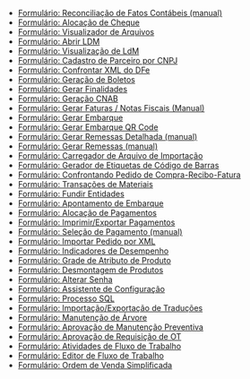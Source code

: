   - [Formulário: Reconciliação de Fatos Contábeis
    (manual)](ReconciliacaodeFatosContabeismanual)
  - [Formulário: Alocação de Cheque](AlocacaodeCheque)
  - [Formulário: Visualizador de Arquivos](VisualizadordeArquivos)
  - [Formulário: Abrir LDM](AbrirLDM)
  - [Formulário: Visualização de LdM](VisualizacaodeLdM)
  - [Formulário: Cadastro de Parceiro por
    CNPJ](CadastrodeParceiroporCNPJ)
  - [Formulário: Confrontar XML do DFe](ConfrontarXMLdoDFe)
  - [Formulário: Geração de Boletos](GeracaodeBoletos)
  - [Formulário: Gerar Finalidades](GerarFinalidades)
  - [Formulário: Geração CNAB](GeracaoCNAB)
  - [Formulário: Gerar Faturas / Notas Fiscais
    (Manual)](GerarFaturasNotasFiscaisManual)
  - [Formulário: Gerar Embarque](GerarEmbarque)
  - [Formulário: Gerar Embarque QR Code](GerarEmbarqueQRCode)
  - [Formulário: Gerar Remessas Detalhada
    (manual)](GerarRemessasDetalhadamanual)
  - [Formulário: Gerar Remessas (manual)](GerarRemessasmanual)
  - [Formulário: Carregador de Arquivo de
    Importação](CarregadordeArquivodeImportacao)
  - [Formulário: Gerador de Etiquetas de Código de
    Barras](GeradordeEtiquetasdeCodigodeBarras)
  - [Formulário: Confrontando Pedido de
    Compra-Recibo-Fatura](ConfrontandoPedidodeCompraReciboFatura)
  - [Formulário: Transações de Materiais](TransacoesdeMateriais)
  - [Formulário: Fundir Entidades](FundirEntidades)
  - [Formulário: Apontamento de Embarque](ApontamentodeEmbarque)
  - [Formulário: Alocação de Pagamentos](AlocacaodePagamentos)
  - [Formulário: Imprimir/Exportar
    Pagamentos](ImprimirExportarPagamentos)
  - [Formulário: Seleção de Pagamento
    (manual)](SelecaodePagamentomanual)
  - [Formulário: Importar Pedido por XML](ImportarPedidoporXML)
  - [Formulário: Indicadores de Desempenho](IndicadoresdeDesempenho)
  - [Formulário: Grade de Atributo de Produto](GradedeAtributodeProduto)
  - [Formulário: Desmontagem de Produtos](DesmontagemdeProdutos)
  - [Formulário: Alterar Senha](AlterarSenha)
  - [Formulário: Assistente de Configuração](AssistentedeConfiguracao)
  - [Formulário: Processo SQL](ProcessoSQL)
  - [Formulário: Importação/Exportação de
    Traduções](ImportacaoExportacaodeTraducoes)
  - [Formulário: Manutenção de Árvore](ManutencaodeArvore)
  - [Formulário: Aprovação de Manutenção
    Preventiva](AprovacaodeManutencaoPreventiva)
  - [Formulário: Aprovação de Requisição de
    OT](AprovacaodeRequisicaodeOT)
  - [Formulário: Atividades de Fluxo de
    Trabalho](AtividadesdeFluxodeTrabalho)
  - [Formulário: Editor de Fluxo de Trabalho](EditordeFluxodeTrabalho)
  - [Formulário: Ordem de Venda Simplificada](OrdemdeVendaSimplificada)
